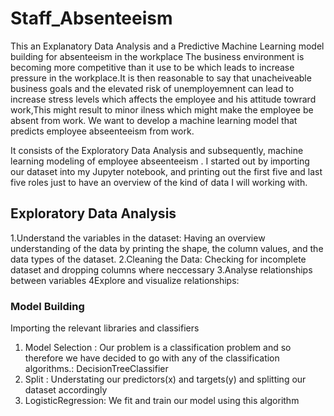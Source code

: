 # Staff_Absenteeism
This an Explanatory Data Analysis and a Predictive Machine Learning model  building for absenteeism in the workplace
The business environment is becoming more competitive than it use to be which leads to increase pressure in the workplace.It is then reasonable to say that unacheiveable business goals and the elevated risk of unemployemnent can lead to increase stress levels which affects the employee and his attitude towrard work,This might result to minor ilness which might make the employee be absent from work. We want to develop a  machine learning model that predicts employee abseenteeism from work.

It consists of the Exploratory Data Analysis and subsequently, machine learning modeling of employee abseenteeism .
I started out by importing our dataset into my Jupyter notebook, and printing out the first five and last five roles just to have an overview of the kind of data I will working with.


## Exploratory Data Analysis
1.Understand the variables in the dataset: Having an overview understanding of the data by printing the shape, the column values, and the data types of the dataset.
2.Cleaning the Data: Checking for incomplete dataset and dropping columns where neccessary
3.Analyse relationships between variables
4Explore and visualize relationships:

### Model Building
Importing the relevant libraries and classifiers
1.	Model Selection : Our  problem is a classification problem and so therefore we have decided to go with any of the classification algorithms.: DecisionTreeClassifier
2.	 Split : Understating our predictors(x) and targets(y) and splitting our dataset accordingly
3.	LogisticRegression: We fit and train our model using this algorithm
